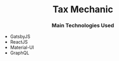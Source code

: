 <h1 align="center">Tax Mechanic</h1>
<h3 align="center">Main Technologies Used</h2>
<ul>
  <li>GatsbyJS</li>
  <li>ReactJS</li>
  <li>Material-UI</li>
  <li>GraphQL</li>
</ul>

